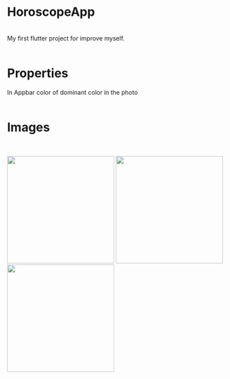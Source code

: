 # HoroscopeApp
<br>
My first flutter project for improve myself.<br><br>

# Properties
In Appbar color of dominant color in the photo<br><br>

# Images
<br>
<p float="left">
<img src="https://i.hizliresim.com/l8zaggz.png" width="250">
<img src="https://i.hizliresim.com/44z2ksb.png" width="250">
<img src="https://i.hizliresim.com/2bzrfka.png" width="250">
</p>
